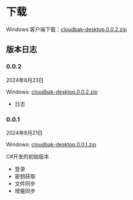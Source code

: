 # 下载

Windows 客户端下载：[cloudbak-desktop.0.0.2.zip](http://desktop.cloudbak.org/cloudbak-desktop.0.0.2.zip)

## 版本日志

### 0.0.2

2024年8月23日

Windows: [cloudbak-desktop.0.0.2.zip](http://desktop.cloudbak.org/cloudbak-desktop.0.0.2.zip)

* 日志


### 0.0.1

2024年8月21日

Windows: [cloudbak-desktop.0.0.1.zip](http://desktop.cloudbak.org/cloudbak-desktop.0.0.1.zip)

C#开发的初始版本

* 登录
* 密钥获取
* 文件同步
* 增量同步
